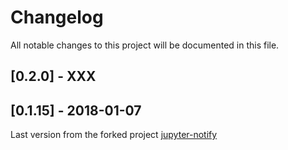 # Changelog
All notable changes to this project will be documented in this file.

## [0.2.0] - XXX

## [0.1.15] - 2018-01-07

Last version from the forked project [jupyter-notify](https://github.com/ShopRunner/jupyter-notify)
